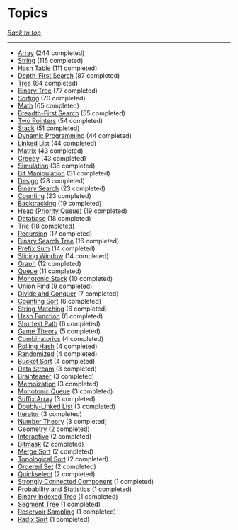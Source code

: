 # Topics

*[Back to top](<../README.md>)*

------

- [Array](<by_topic/Array.md>) (244 completed)
- [String](<by_topic/String.md>) (115 completed)
- [Hash Table](<by_topic/Hash Table.md>) (111 completed)
- [Depth-First Search](<by_topic/Depth-First Search.md>) (87 completed)
- [Tree](<by_topic/Tree.md>) (84 completed)
- [Binary Tree](<by_topic/Binary Tree.md>) (77 completed)
- [Sorting](<by_topic/Sorting.md>) (70 completed)
- [Math](<by_topic/Math.md>) (65 completed)
- [Breadth-First Search](<by_topic/Breadth-First Search.md>) (55 completed)
- [Two Pointers](<by_topic/Two Pointers.md>) (54 completed)
- [Stack](<by_topic/Stack.md>) (51 completed)
- [Dynamic Programming](<by_topic/Dynamic Programming.md>) (44 completed)
- [Linked List](<by_topic/Linked List.md>) (44 completed)
- [Matrix](<by_topic/Matrix.md>) (43 completed)
- [Greedy](<by_topic/Greedy.md>) (43 completed)
- [Simulation](<by_topic/Simulation.md>) (36 completed)
- [Bit Manipulation](<by_topic/Bit Manipulation.md>) (31 completed)
- [Design](<by_topic/Design.md>) (28 completed)
- [Binary Search](<by_topic/Binary Search.md>) (23 completed)
- [Counting](<by_topic/Counting.md>) (23 completed)
- [Backtracking](<by_topic/Backtracking.md>) (19 completed)
- [Heap (Priority Queue)](<by_topic/Heap (Priority Queue).md>) (19 completed)
- [Database](<by_topic/Database.md>) (18 completed)
- [Trie](<by_topic/Trie.md>) (18 completed)
- [Recursion](<by_topic/Recursion.md>) (17 completed)
- [Binary Search Tree](<by_topic/Binary Search Tree.md>) (16 completed)
- [Prefix Sum](<by_topic/Prefix Sum.md>) (14 completed)
- [Sliding Window](<by_topic/Sliding Window.md>) (14 completed)
- [Graph](<by_topic/Graph.md>) (12 completed)
- [Queue](<by_topic/Queue.md>) (11 completed)
- [Monotonic Stack](<by_topic/Monotonic Stack.md>) (10 completed)
- [Union Find](<by_topic/Union Find.md>) (9 completed)
- [Divide and Conquer](<by_topic/Divide and Conquer.md>) (7 completed)
- [Counting Sort](<by_topic/Counting Sort.md>) (6 completed)
- [String Matching](<by_topic/String Matching.md>) (6 completed)
- [Hash Function](<by_topic/Hash Function.md>) (6 completed)
- [Shortest Path](<by_topic/Shortest Path.md>) (6 completed)
- [Game Theory](<by_topic/Game Theory.md>) (5 completed)
- [Combinatorics](<by_topic/Combinatorics.md>) (4 completed)
- [Rolling Hash](<by_topic/Rolling Hash.md>) (4 completed)
- [Randomized](<by_topic/Randomized.md>) (4 completed)
- [Bucket Sort](<by_topic/Bucket Sort.md>) (4 completed)
- [Data Stream](<by_topic/Data Stream.md>) (3 completed)
- [Brainteaser](<by_topic/Brainteaser.md>) (3 completed)
- [Memoization](<by_topic/Memoization.md>) (3 completed)
- [Monotonic Queue](<by_topic/Monotonic Queue.md>) (3 completed)
- [Suffix Array](<by_topic/Suffix Array.md>) (3 completed)
- [Doubly-Linked List](<by_topic/Doubly-Linked List.md>) (3 completed)
- [Iterator](<by_topic/Iterator.md>) (3 completed)
- [Number Theory](<by_topic/Number Theory.md>) (3 completed)
- [Geometry](<by_topic/Geometry.md>) (2 completed)
- [Interactive](<by_topic/Interactive.md>) (2 completed)
- [Bitmask](<by_topic/Bitmask.md>) (2 completed)
- [Merge Sort](<by_topic/Merge Sort.md>) (2 completed)
- [Topological Sort](<by_topic/Topological Sort.md>) (2 completed)
- [Ordered Set](<by_topic/Ordered Set.md>) (2 completed)
- [Quickselect](<by_topic/Quickselect.md>) (2 completed)
- [Strongly Connected Component](<by_topic/Strongly Connected Component.md>) (1 completed)
- [Probability and Statistics](<by_topic/Probability and Statistics.md>) (1 completed)
- [Binary Indexed Tree](<by_topic/Binary Indexed Tree.md>) (1 completed)
- [Segment Tree](<by_topic/Segment Tree.md>) (1 completed)
- [Reservoir Sampling](<by_topic/Reservoir Sampling.md>) (1 completed)
- [Radix Sort](<by_topic/Radix Sort.md>) (1 completed)
